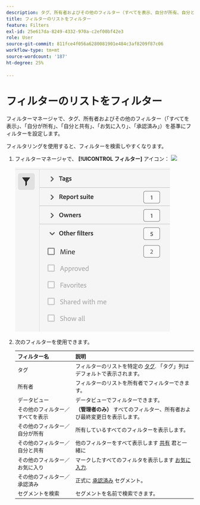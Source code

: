 ```yaml
---
description: タグ、所有者およびその他のフィルター（すべてを表示、自分が所有、自分と共有、お気に入り、承認済み）でフィルタリングします。
title: フィルターのリストをフィルター
feature: Filters
exl-id: 25e617da-8249-4332-970a-c2ef00bf42e3
role: User
source-git-commit: 811fce4f056a6280081901e484c3af8209f87c06
workflow-type: tm+mt
source-wordcount: '187'
ht-degree: 25%

---
```


# フィルターのリストをフィルター

フィルターマネージャで、タグ、所有者およびその他のフィルター（「すべてを表示」、「自分が所有」、「自分と共有」、「お気に入り」、「承認済み」）を基準にフィルターを設定します。

フィルタリングを使用すると、フィルターを検索しやすくなります。

1. フィルターマネージャで、 **[!UICONTROL フィルター]** アイコン：  ![](https://spectrum.adobe.com/static/icons/workflow_18/Smock_Filter_18_N.svg)

   ![フィルターアイコンと使用可能なフィルターを表示するフィルターマネージャ](assets/filtering.png)

2. 次のフィルターを使用できます。

   | フィルター名 | 説明 |
   |---|---|
   | タグ | フィルターのリストを特定の [タグ](/help/components/filters/filters-tag.md). 「タグ」列はデフォルトで表示されます。 |
   | 所有者 | フィルターのリストを所有者でフィルターできます。 |
   | データビュー | データビューでフィルターできます。 |
   | その他のフィルター／すべてを表示 | **（管理者のみ）** すべてのフィルター、所有者および最終変更日を表示します。 |
   | その他のフィルター／自分が所有 | 所有しているすべてのフィルターを表示します。 |
   | その他のフィルター／自分と共有 | 他のフィルターをすべて表示します [共有](/help/components/filters/filters-share.md) 君と一緒に |
   | その他のフィルター／お気に入り | マークしたすべてのフィルタを表示します [お気に入力](/help/components/filters/filters-favorite.md). |
   | その他のフィルター／承認済み | 正式に [承認済み](/help/components/filters/filters-approve.md) セグメント。 |
   | セグメントを検索 | セグメントを名前で検索できます。 |
